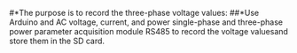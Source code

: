 #*The purpose is to record the three-phase voltage values:
##*Use Arduino and AC voltage, current, and power single-phase and three-phase power parameter acquisition module RS485 to record the voltage values ​​and store them in the SD card.
